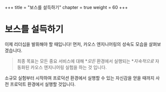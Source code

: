+++
title = "보스를 설득하기"
chapter = true
weight = 60
+++

# 보스를 설득하기

이제 리더십을 발휘해야 할 때입니다! 먼저, 카오스 엔지니어링의 성숙도 모습을 살펴보겠습니다. 


>최종 목표는 모든 중요 서비스에 대해 **모든* 환경에서 실행되는 **지속적으로* 자동화된 카오스 엔지니어링 실험을 하는 것 입니다.

소규모 실험부터 시작하여 프로덕션 환경에서 실행할 수 있는 자신감을 얻을 때까지 사전 프로덕트 환경에서 실행할 것입니다. 

